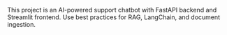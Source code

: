 <!-- Use this file to provide workspace-specific custom instructions to Copilot. For more details, visit https://code.visualstudio.com/docs/copilot/copilot-customization#_use-a-githubcopilotinstructionsmd-file -->

This project is an AI-powered support chatbot with FastAPI backend and Streamlit frontend. Use best practices for RAG, LangChain, and document ingestion.
